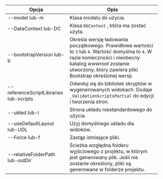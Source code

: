 <!-- Options common to Razor Pages and Controller -->
| Opcja               | Opis|
| ----------------- | ------------ |
| --model lub-m  | Klasa modelu do użycia. |
| --DataContext lub-DC  | Klasa `DbContext` , która ma zostać użyta. |
| --bootstrapVersion lub-b  | Określa wersję ładowania początkowego. Prawidłowe wartości to `3` lub `4`. Wartość domyślna to `4`. W razie konieczności i nieobecny katalog *wwwroot* zostanie utworzony, który zawiera pliki Bootstrap określonej wersji. |
| --referenceScriptLibraries lub-scripts |  Odwołuj się do bibliotek skryptów w wygenerowanych widokach. Dodaje `_ValidationScriptsPartial` do edycji i tworzenia stron. |
| --układ lub-l | Strona układu niestandardowego do użycia. |
| --useDefaultLayout lub-UDL | Użyj domyślnego układu dla widoków. |
| --Force lub-f | Zastąp istniejące pliki. |
| --relativeFolderPath lub-outDir | Ścieżka względna folderu wyjściowego z projektu, w którym jest generowany plik. Jeśli nie zostanie określony, pliki są generowane w folderze projektu. |
